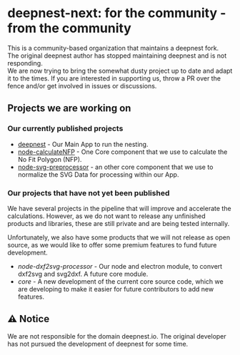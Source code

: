 # deepnest-next: for the community - from the community

This is a community-based organization that maintains a deepnest fork.<br>
The original deepnest author has stopped maintaining deepnest and is not responding.<br>
We are now trying to bring the somewhat dusty project up to date and adapt it to the times.
If you are interested in supporting us, throw a PR over the fence and/or get involved in issues or discussions.

## Projects we are working on

### Our currently published projects
- [deepnest](https://github.com/deepnest-next/deepnest) - Our Main App to run the nesting.
- [node-calculateNFP](https://github.com/deepnest-next/node-calculateNFP) - One Core component that we use to calculate the No Fit Polygon (NFP).
- [node-svg-preprocessor](https://github.com/deepnest-next/node-svg-preprocessor) - an other core component that we use to normalize the SVG Data for processing within our App.

### Our projects that have not yet been published

We have several projects in the pipeline that will improve and accelerate the calculations. However, as we do not want to release any unfinished products and libraries, these are still private and are being tested internally.

Unfortunately, we also have some products that we will not release as open source, as we would like to offer some premium features to fund future development.

- *node-dxf2svg-processor* - Our node and electron module, to convert dxf2svg and svg2dxf. A future core module.
- *core* - A new development of the current core source code, which we are developing to make it easier for future contributors to add new features.


## ⚠️ Notice

We are not responsible for the domain deepnest.io. The original developer has not pursued the development of deepnest for some time.
<!--


**Here are some ideas to get you started:**


🙋‍♀️ A short introduction - what is your organization all about?
🌈 Contribution guidelines - how can the community get involved?
👩‍💻 Useful resources - where can the community find your docs? Is there anything else the community should know?
🍿 Fun facts - what does your team eat for breakfast?
🧙 Remember, you can do mighty things with the power of [Markdown](https://docs.github.com/github/writing-on-github/getting-started-with-writing-and-formatting-on-github/basic-writing-and-formatting-syntax)
-->

